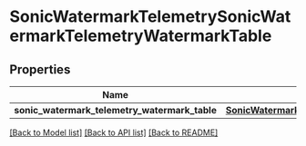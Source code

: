 # SonicWatermarkTelemetrySonicWatermarkTelemetryWatermarkTable

## Properties
Name | Type | Description | Notes
------------ | ------------- | ------------- | -------------
**sonic_watermark_telemetry_watermark_table** | [**SonicWatermarkTelemetrySonicWatermarkTelemetrySonicwatermarktelemetrysonicwatermarktelemetryWATERMARKTABLE**](SonicWatermarkTelemetrySonicWatermarkTelemetrySonicwatermarktelemetrysonicwatermarktelemetryWATERMARKTABLE.md) |  | [optional] 

[[Back to Model list]](../README.md#documentation-for-models) [[Back to API list]](../README.md#documentation-for-api-endpoints) [[Back to README]](../README.md)


